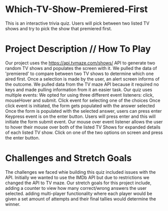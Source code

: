 # Which-TV-Show-Premiered-First
This is an interactive trivia quiz. Users will pick between two listed TV shows and try to pick the show that premiered first. 

# Project Description // How To Play
Our project uses the https://api.tvmaze.com/shows/ API to generate two random TV shows and populates the screen with it. We pulled the data of 'premiered' to compare between two TV shows to determine which one aired first. Once a selection is made by the user, an alert screen informs of the outcome.
We pulled data from the TV maze API because it required no keys and made pulling information from it an easier task.
Our quiz uses multiple events: 
    We opted for using three different event listeners: click, mouseHover and submit.
    Click event for selecting one of the choices 
    Once click event is initiated, the form gets populated with the answer selected
    Once the form is populated with the selected answer, users can press enter 
    Keypress event is on the enter button. Users will press enter and this will initiate the form submit event. 
    Our mouse over event listener allows the user to hover their mouse over both of the listed TV Shows for expanded details of each listed TV show.
Click on one of the two options on screen and press the enter button.
   


# Challenges and Stretch Goals 
The challenges we faced whie building this quiz included issues with the API. Initially we wanted to use the IMDb API but due to restrictions we changed the API to TV maze.
Our stretch goals for this project include, 
    adding a counter to view how many correct/wrong answers the user selected.
    adding multi-player functionality where each player would be given a set amount of attempts and their final tallies would determine the winner.



